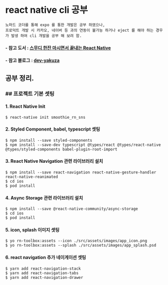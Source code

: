 # react native cli 공부

```
노마드 코더를 통해 expo 를 통한 개발은 공부 하였으나,
프로덕트 개발 시 카카오, 네이버 등 과의 연동이 불가능 하거나 eject 를 해야 하는 경우가 발생 하여 cli 개발을 공부 해 보려 함.
```

#### - 참고 도서 : [스무디 한잔 마시면서 끝내는 React Native](http://www.yes24.com/Product/Goods/82895471?Acode=101)

#### - 참고 블로그 : [dev-yakuza](https://dev-yakuza.github.io/ko/)

## 공부 정리.

### ## 프로젝트 기본 셋팅

#### 1. React Native Init

```
$ react-native init smoothie_rn_sns
```

#### 2. Styled Component, babel, typescript 셋팅

```
$ npm install --save styled-components
$ npm install --save-dev typescript @types/react @types/react-native @types/styled-components babel-plugin-root-import
```

#### 3. React Native Navigation 관련 라이브러리 설치

```
$ npm install --save react-navigation react-native-gesture-handler react-native-reanimated
$ cd ios
$ pod install
```

#### 4. Async Storage 관련 라이브러리 설치

```
$ npm install --save @react-native-community/async-storage
$ cd ios
$ pod install
```

#### 5. icon, splash 이미지 셋팅

```
$ yo rn-toolbox:assets --icon ./src/assets/images/app_icon.png
$ yo rn-toolbox:assets --splash ./src/assets/images/app_splash.psd
```

#### 6. react navigation 추가 네이게이션 셋팅

```
$ yarn add react-navigation-stack
$ yarn add react-navigation-tabs
$ yarn add react-navigation-drawer
```
